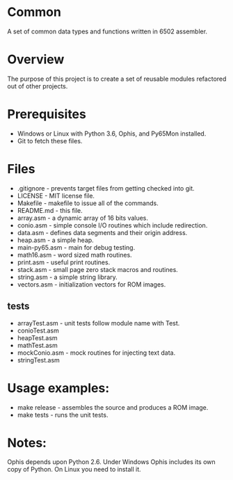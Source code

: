 # Common
A set of common data types and functions written in 6502 assembler.

Overview
======
The purpose of this project is to create a set of reusable modules refactored out of other projects.

Prerequisites
======
* Windows or Linux with Python 3.6, Ophis, and Py65Mon installed.
* Git to fetch these files.

Files
======
* .gitignore - prevents target files from getting checked into git.
* LICENSE - MIT license file.
* Makefile - makefile to issue all of the commands.
* README.md - this file.
* array.asm - a dynamic array of 16 bits values. 
* conio.asm - simple console I/O routines which include redirection.
* data.asm - defines data segments and their origin address.
* heap.asm - a simple heap.
* main-py65.asm - main for debug testing.
* math16.asm - word sized math routines.
* print.asm - useful print routines.
* stack.asm - small page zero stack macros and routines.
* string.asm - a simple string library.
* vectors.asm - initialization vectors for ROM images.
## tests
* arrayTest.asm - unit tests follow module name with Test.
* conioTest.asm
* heapTest.asm
* mathTest.asm
* mockConio.asm - mock routines for injecting text data.
* stringTest.asm

Usage examples:
======
* make release - assembles the source and produces a ROM image.
* make tests - runs the unit tests.

Notes:
======
Ophis depends upon Python 2.6. Under Windows Ophis includes its own copy of
Python. On Linux you need to install it.
